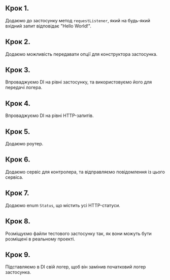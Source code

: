 ## Крок 1.

Додаємо до застосунку метод `requestListener`, який на будь-який вхідний запит відповідає "Hello World!".

## Крок 2.

Додаємо можливість передавати опції для конструктора застосунка.

## Крок 3.

Впроваджуємо DI на рівні застосунку, та використовуємо його для передачі логера.

## Крок 4.

Впроваджуємо DI на рівні HTTP-запитів.

## Крок 5.

Додаємо роутер.

## Крок 6.

Додаємо сервіс для контролера, та відправляємо повідомлення із цього сервіса.

## Крок 7.

Додаємо enum `Status`, що містить усі HTTP-статуси.

## Крок 8.

Розміщуємо файли тестового застосунку так, як вони можуть бути розміщені в реальному проекті.

## Крок 9.

Підставляємо в DI свій логер, щоб він замінив початковий логер застосунка.
